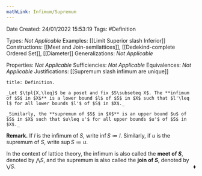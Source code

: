 ```yaml
---
mathLink: Infimum/Supremum
---
```


<div class="topSpace"></div>

Date Created: 24/01/2022 15:53:19
Tags: #Definition

Types: _Not Applicable_
Examples: [[Limit Superior slash Inferior]]
Constructions: [[Meet and Join-semilattices]], [[Dedekind-complete Ordered Set]], [[Diameter]]
Generalizations: _Not Applicable_

Properties: _Not Applicable_
Sufficiencies: _Not Applicable_
Equivalences: _Not Applicable_
Justifications: [[Supremum slash infimum are unique]]

``` ad-Definition
title: Definition.

_Let $\tpl{X,\leq}$ be a poset and fix $S\subseteq X$. The **infimum of $S$ in $X$** is a lower bound $l$ of $S$ in $X$ such that $l'\leq l$ for all lower bounds $l'$ of $S$ in $X$._

_Similarly, the **supremum of $S$ in $X$** is an upper bound $u$ of $S$ in $X$ such that $u\leq u'$ for all upper bounds $u'$ of $S$ in $X$._

```

**Remark.** If $l$ is the infimum of $S$, write $\inf S\coloneqq l$. Similarly, if $u$ is the supremum of $S$, write $\sup S\coloneqq u$.

In the context of lattice theory, the infimum is also called the **meet of $S$**, denoted by $\bigwedge S$, and the supremum is also called the **join of $S$**, denoted by $\bigvee S$.<span style="float:right;">$\blacklozenge$</span>
